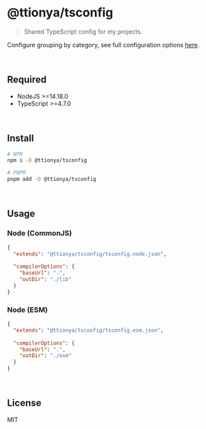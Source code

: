 # @ttionya/tsconfig

> Shared TypeScript config for my projects.

Configure grouping by category, see full configuration options [here](https://www.typescriptlang.org/tsconfig).

<br>

## Required

- NodeJS >=14.18.0
- TypeScript >=4.7.0

<br>

## Install

```bash
# NPM
npm i -D @ttionya/tsconfig

# PNPM
pnpm add -D @ttionya/tsconfig
```

<br>

## Usage

### Node (CommonJS)

```json
{
  "extends": "@ttionya/tsconfig/tsconfig.node.json",
  
  "compilerOptions": {
    "baseUrl": ".",
    "outDir": "./lib"
  }
}
```

### Node (ESM)

```json
{
  "extends": "@ttionya/tsconfig/tsconfig.esm.json",
  
  "compilerOptions": {
    "baseUrl": ".",
    "outDir": "./esm"
  }
}
```

<br>

## License

MIT
